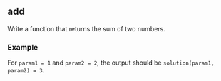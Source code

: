 ## add

Write a function that returns the sum of two numbers.

### Example

For `param1 = 1` and `param2 = 2`, the output should be `solution(param1, param2) = 3`.
